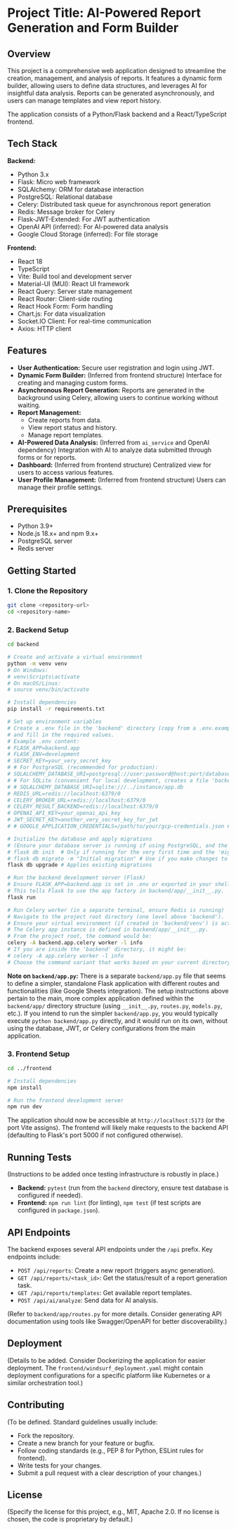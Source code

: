 # Project Title: AI-Powered Report Generation and Form Builder

## Overview

This project is a comprehensive web application designed to streamline the creation, management, and analysis of reports. It features a dynamic form builder, allowing users to define data structures, and leverages AI for insightful data analysis. Reports can be generated asynchronously, and users can manage templates and view report history.

The application consists of a Python/Flask backend and a React/TypeScript frontend.

## Tech Stack

**Backend:**
*   Python 3.x
*   Flask: Micro web framework
*   SQLAlchemy: ORM for database interaction
*   PostgreSQL: Relational database
*   Celery: Distributed task queue for asynchronous report generation
*   Redis: Message broker for Celery
*   Flask-JWT-Extended: For JWT authentication
*   OpenAI API (inferred): For AI-powered data analysis
*   Google Cloud Storage (inferred): For file storage

**Frontend:**
*   React 18
*   TypeScript
*   Vite: Build tool and development server
*   Material-UI (MUI): React UI framework
*   React Query: Server state management
*   React Router: Client-side routing
*   React Hook Form: Form handling
*   Chart.js: For data visualization
*   Socket.IO Client: For real-time communication
*   Axios: HTTP client

## Features

*   **User Authentication:** Secure user registration and login using JWT.
*   **Dynamic Form Builder:** (Inferred from frontend structure) Interface for creating and managing custom forms.
*   **Asynchronous Report Generation:** Reports are generated in the background using Celery, allowing users to continue working without waiting.
*   **Report Management:**
    *   Create reports from data.
    *   View report status and history.
    *   Manage report templates.
*   **AI-Powered Data Analysis:** (Inferred from `ai_service` and OpenAI dependency) Integration with AI to analyze data submitted through forms or for reports.
*   **Dashboard:** (Inferred from frontend structure) Centralized view for users to access various features.
*   **User Profile Management:** (Inferred from frontend structure) Users can manage their profile settings.

## Prerequisites

*   Python 3.9+
*   Node.js 18.x+ and npm 9.x+
*   PostgreSQL server
*   Redis server

## Getting Started

### 1. Clone the Repository

```bash
git clone <repository-url>
cd <repository-name>
```

### 2. Backend Setup

```bash
cd backend

# Create and activate a virtual environment
python -m venv venv
# On Windows:
# venv\Scripts\activate
# On macOS/Linux:
# source venv/bin/activate

# Install dependencies
pip install -r requirements.txt

# Set up environment variables
# Create a .env file in the 'backend' directory (copy from a .env.example if available)
# and fill in the required values.
# Example .env content:
# FLASK_APP=backend.app
# FLASK_ENV=development
# SECRET_KEY=your_very_secret_key
# # For PostgreSQL (recommended for production):
# SQLALCHEMY_DATABASE_URI=postgresql://user:password@host:port/database_name
# # For SQLite (convenient for local development, creates a file 'backend/instance/app.db' by default):
# # SQLALCHEMY_DATABASE_URI=sqlite:///../instance/app.db 
# REDIS_URL=redis://localhost:6379/0
# CELERY_BROKER_URL=redis://localhost:6379/0
# CELERY_RESULT_BACKEND=redis://localhost:6379/0
# OPENAI_API_KEY=your_openai_api_key
# JWT_SECRET_KEY=another_very_secret_key_for_jwt
# # GOOGLE_APPLICATION_CREDENTIALS=/path/to/your/gcp-credentials.json # If using GCP for storage or other services

# Initialize the database and apply migrations
# (Ensure your database server is running if using PostgreSQL, and the database specified in SQLALCHEMY_DATABASE_URI exists)
# flask db init  # Only if running for the very first time and the 'migrations' folder doesn't exist
# flask db migrate -m "Initial migration" # Use if you make changes to models and need new migration scripts
flask db upgrade # Applies existing migrations

# Run the backend development server (Flask)
# Ensure FLASK_APP=backend.app is set in .env or exported in your shell.
# This tells Flask to use the app factory in backend/app/__init__.py.
flask run

# Run Celery worker (in a separate terminal, ensure Redis is running)
# Navigate to the project root directory (one level above 'backend').
# Ensure your virtual environment (if created in 'backend/venv') is active.
# The Celery app instance is defined in backend/app/__init__.py.
# From the project root, the command would be:
celery -A backend.app.celery worker -l info
# If you are inside the 'backend' directory, it might be:
# celery -A app.celery worker -l info 
# Choose the command variant that works based on your current directory and PYTHONPATH.
```

**Note on `backend/app.py`:** There is a separate `backend/app.py` file that seems to define a simpler, standalone Flask application with different routes and functionalities (like Google Sheets integration). The setup instructions above pertain to the main, more complex application defined within the `backend/app/` directory structure (using `__init__.py`, `routes.py`, `models.py`, etc.). If you intend to run the simpler `backend/app.py`, you would typically execute `python backend/app.py` directly, and it would run on its own, without using the database, JWT, or Celery configurations from the main application.

### 3. Frontend Setup

```bash
cd ../frontend

# Install dependencies
npm install

# Run the frontend development server
npm run dev
```
The application should now be accessible at `http://localhost:5173` (or the port Vite assigns). The frontend will likely make requests to the backend API (defaulting to Flask's port 5000 if not configured otherwise).

## Running Tests

(Instructions to be added once testing infrastructure is robustly in place.)

*   **Backend:** `pytest` (run from the `backend` directory, ensure test database is configured if needed).
*   **Frontend:** `npm run lint` (for linting), `npm test` (if test scripts are configured in `package.json`).

## API Endpoints

The backend exposes several API endpoints under the `/api` prefix. Key endpoints include:

*   `POST /api/reports`: Create a new report (triggers async generation).
*   `GET /api/reports/<task_id>`: Get the status/result of a report generation task.
*   `GET /api/reports/templates`: Get available report templates.
*   `POST /api/ai/analyze`: Send data for AI analysis.

(Refer to `backend/app/routes.py` for more details. Consider generating API documentation using tools like Swagger/OpenAPI for better discoverability.)

## Deployment

(Details to be added. Consider Dockerizing the application for easier deployment. The `frontend/windsurf_deployment.yaml` might contain deployment configurations for a specific platform like Kubernetes or a similar orchestration tool.)

## Contributing

(To be defined. Standard guidelines usually include:
*   Fork the repository.
*   Create a new branch for your feature or bugfix.
*   Follow coding standards (e.g., PEP 8 for Python, ESLint rules for frontend).
*   Write tests for your changes.
*   Submit a pull request with a clear description of your changes.)

## License

(Specify the license for this project, e.g., MIT, Apache 2.0. If no license is chosen, the code is proprietary by default.)

